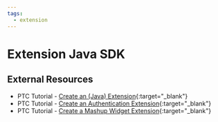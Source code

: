 ```yaml
---
tags:
  - extension
---
```


# Extension Java SDK

## External Resources

* PTC Tutorial - [Create an (Java) Extension](https://community.ptc.com/t5/IoT-Tips/Create-An-Extension-Part-1/ta-p/827938){:target="\_blank"}
* PTC Tutorial - [Create an Authentication Extension](https://community.ptc.com/t5/IoT-Tips/Create-An-Authentication-Extension-Part-1/ta-p/828225){:target="\_blank"}
* PTC Tutorial - [Create a Mashup Widget Extension](https://community.ptc.com/t5/IoT-Tips/Create-A-Mashup-Widget-Extension-Part-1/ta-p/830911){:target="\_blank"}
